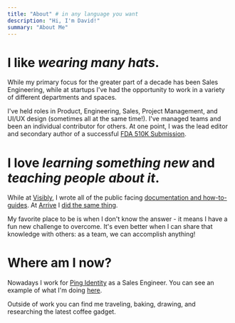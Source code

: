 ```yaml
---
title: "About" # in any language you want
description: "Hi, I'm David!"
summary: "About Me"
---
```


# I like _wearing many hats_.

While my primary focus for the greater part of a decade has been Sales Engineering, while at startups I've had the opportunity to work in a variety of different departments and spaces.

I've held roles in Product, Engineering, Sales, Project Management, and UI/UX design (sometimes all at the same time!). I've managed teams and been an individual contributor for others. At one point, I was the lead editor and secondary author of a successful [FDA 510K Submission](https://www.accessdata.fda.gov/scripts/cdrh/cfdocs/cfpmn/pmn.cfm?ID=K220090).

# I love _learning something new_ and _teaching people about it_.

While at [Visibly](https://www.govisibly.com/), I wrote all of the public facing [documentation and how-to-guides](https://docs.govisibly.com/). At [Arrive](https://www.arrive.com/) I [did the same thing](https://partners.arrive.com/).

My favorite place to be is when I don't know the answer - it means I have a fun new challenge to overcome. It's even better when I can share that knowledge with others: as a team, we can accomplish anything!

# Where am I now?

Nowadays I work for [Ping Identity](https://www.pingidentity.com/en.html) as a Sales Engineer. You can see an example of what I'm doing [here](https://www.brighttalk.com/webcast/9491/621294).

Outside of work you can find me traveling, baking, drawing, and researching the latest coffee gadget.